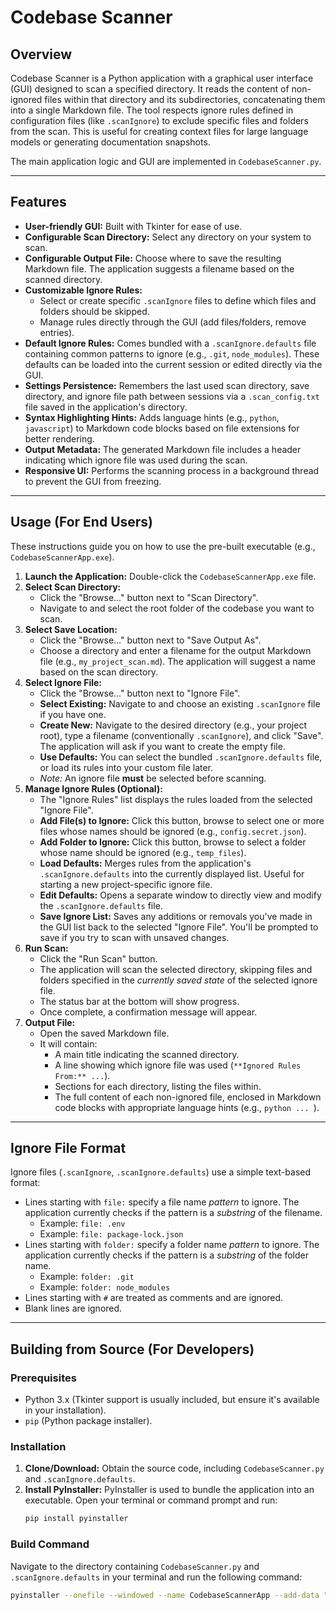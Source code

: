 # Codebase Scanner

## Overview

Codebase Scanner is a Python application with a graphical user interface (GUI) designed to scan a specified directory. It reads the content of non-ignored files within that directory and its subdirectories, concatenating them into a single Markdown file. The tool respects ignore rules defined in configuration files (like `.scanIgnore`) to exclude specific files and folders from the scan. This is useful for creating context files for large language models or generating documentation snapshots.

The main application logic and GUI are implemented in `CodebaseScanner.py`.

---

## Features

*   **User-friendly GUI:** Built with Tkinter for ease of use.
*   **Configurable Scan Directory:** Select any directory on your system to scan.
*   **Configurable Output File:** Choose where to save the resulting Markdown file. The application suggests a filename based on the scanned directory.
*   **Customizable Ignore Rules:**
    *   Select or create specific `.scanIgnore` files to define which files and folders should be skipped.
    *   Manage rules directly through the GUI (add files/folders, remove entries).
*   **Default Ignore Rules:** Comes bundled with a `.scanIgnore.defaults` file containing common patterns to ignore (e.g., `.git`, `node_modules`). These defaults can be loaded into the current session or edited directly via the GUI.
*   **Settings Persistence:** Remembers the last used scan directory, save directory, and ignore file path between sessions via a `.scan_config.txt` file saved in the application's directory.
*   **Syntax Highlighting Hints:** Adds language hints (e.g., `python`, `javascript`) to Markdown code blocks based on file extensions for better rendering.
*   **Output Metadata:** The generated Markdown file includes a header indicating which ignore file was used during the scan.
*   **Responsive UI:** Performs the scanning process in a background thread to prevent the GUI from freezing.

---

## Usage (For End Users)

These instructions guide you on how to use the pre-built executable (e.g., `CodebaseScannerApp.exe`).

1.  **Launch the Application:** Double-click the `CodebaseScannerApp.exe` file.
2.  **Select Scan Directory:**
    *   Click the "Browse..." button next to "Scan Directory".
    *   Navigate to and select the root folder of the codebase you want to scan.
3.  **Select Save Location:**
    *   Click the "Browse..." button next to "Save Output As".
    *   Choose a directory and enter a filename for the output Markdown file (e.g., `my_project_scan.md`). The application will suggest a name based on the scan directory.
4.  **Select Ignore File:**
    *   Click the "Browse..." button next to "Ignore File".
    *   **Select Existing:** Navigate to and choose an existing `.scanIgnore` file if you have one.
    *   **Create New:** Navigate to the desired directory (e.g., your project root), type a filename (conventionally `.scanIgnore`), and click "Save". The application will ask if you want to create the empty file.
    *   **Use Defaults:** You can select the bundled `.scanIgnore.defaults` file, or load its rules into your custom file later.
    *   *Note:* An ignore file **must** be selected before scanning.
5.  **Manage Ignore Rules (Optional):**
    *   The "Ignore Rules" list displays the rules loaded from the selected "Ignore File".
    *   **Add File(s) to Ignore:** Click this button, browse to select one or more files whose names should be ignored (e.g., `config.secret.json`).
    *   **Add Folder to Ignore:** Click this button, browse to select a folder whose name should be ignored (e.g., `temp_files`).
    *   **Load Defaults:** Merges rules from the application's `.scanIgnore.defaults` into the currently displayed list. Useful for starting a new project-specific ignore file.
    *   **Edit Defaults:** Opens a separate window to directly view and modify the `.scanIgnore.defaults` file.
    *   **Save Ignore List:** Saves any additions or removals you've made in the GUI list back to the selected "Ignore File". You'll be prompted to save if you try to scan with unsaved changes.
6.  **Run Scan:**
    *   Click the "Run Scan" button.
    *   The application will scan the selected directory, skipping files and folders specified in the *currently saved state* of the selected ignore file.
    *   The status bar at the bottom will show progress.
    *   Once complete, a confirmation message will appear.
7.  **Output File:**
    *   Open the saved Markdown file.
    *   It will contain:
        *   A main title indicating the scanned directory.
        *   A line showing which ignore file was used (`**Ignored Rules From:** ...`).
        *   Sections for each directory, listing the files within.
        *   The full content of each non-ignored file, enclosed in Markdown code blocks with appropriate language hints (e.g., ```python ... ```).

---

## Ignore File Format

Ignore files (`.scanIgnore`, `.scanIgnore.defaults`) use a simple text-based format:

*   Lines starting with `file:` specify a file name *pattern* to ignore. The application currently checks if the pattern is a *substring* of the filename.
    *   Example: `file: .env`
    *   Example: `file: package-lock.json`
*   Lines starting with `folder:` specify a folder name *pattern* to ignore. The application currently checks if the pattern is a *substring* of the folder name.
    *   Example: `folder: .git`
    *   Example: `folder: node_modules`
*   Lines starting with `#` are treated as comments and are ignored.
*   Blank lines are ignored.

---

## Building from Source (For Developers)

### Prerequisites

*   Python 3.x (Tkinter support is usually included, but ensure it's available in your installation).
*   `pip` (Python package installer).

### Installation

1.  **Clone/Download:** Obtain the source code, including `CodebaseScanner.py` and `.scanIgnore.defaults`.
2.  **Install PyInstaller:** PyInstaller is used to bundle the application into an executable. Open your terminal or command prompt and run:
    ```bash
    pip install pyinstaller
    ```

### Build Command

Navigate to the directory containing `CodebaseScanner.py` and `.scanIgnore.defaults` in your terminal and run the following command:

```bash
pyinstaller --onefile --windowed --name CodebaseScannerApp --add-data ".scanIgnore.defaults;." CodebaseScanner.py